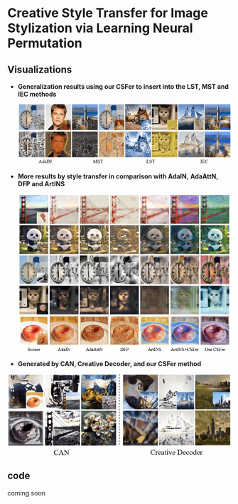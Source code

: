 # Creative Style Transfer for Image Stylization via Learning Neural Permutation

## Visualizations

- **Generalization results using our CSFer to insert into the LST, MST and IEC methods**

  ![generalization_results](images/generalization_results.gif)

- **More results by style transfer in comparison with AdaIN,**
  **AdaAttN, DFP and ArtINS**

  ![more_result](images/more_result.png)

- **Generated by CAN, Creative Decoder, and our CSFer method**

![comparing_artistic_styles](images/comparing_artistic_styles.gif)

## code

coming soon
